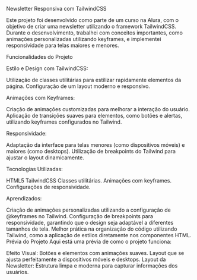 Newsletter Responsiva com TailwindCSS

Este projeto foi desenvolvido como parte de um curso na Alura, com o objetivo de criar uma newsletter utilizando o framework TailwindCSS. Durante o desenvolvimento, trabalhei com conceitos importantes, como animações personalizadas utilizando keyframes, e implementei responsividade para telas maiores e menores.

Funcionalidades do Projeto

Estilo e Design com TailwindCSS:

Utilização de classes utilitárias para estilizar rapidamente elementos da página.
Configuração de um layout moderno e responsivo.

Animações com Keyframes:

Criação de animações customizadas para melhorar a interação do usuário.
Aplicação de transições suaves para elementos, como botões e alertas, utilizando keyframes configurados no Tailwind.

Responsividade:

Adaptação da interface para telas menores (como dispositivos móveis) e maiores (como desktops).
Utilização de breakpoints do Tailwind para ajustar o layout dinamicamente.

Tecnologias Utilizadas:

HTML5
TailwindCSS
Classes utilitárias.
Animações com keyframes.
Configurações de responsividade.

Aprendizados:

Criação de animações personalizadas utilizando a configuração de @keyframes no Tailwind.
Configuração de breakpoints para responsividade, garantindo que o design seja adaptável a diferentes tamanhos de tela.
Melhor prática na organização do código utilizando Tailwind, como a aplicação de estilos diretamente nos componentes HTML.
Prévia do Projeto
Aqui está uma prévia de como o projeto funciona:

Efeito Visual:
Botões e elementos com animações suaves.
Layout que se ajusta perfeitamente a dispositivos móveis e desktops.
Layout da Newsletter:
Estrutura limpa e moderna para capturar informações dos usuários.




